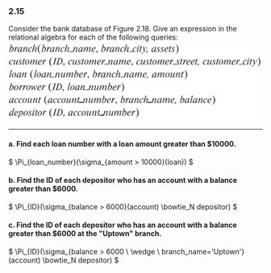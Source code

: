 ### 2.15

Consider the bank database of Figure 2.18. Give an expression in the relational algebra for each of the following queries:
![alt text](image-2.png)

---

#### a. Find each loan number with a loan amount greater than $10000.
$
\Pi_{loan\_number}(\sigma_{amount > 10000}(loan))
$

#### b. Find the ID of each depositor who has an account with a balance greater than $6000.

$
\Pi_{ID}(\sigma_{balance > 6000}(account) \bowtie_N depositor)
$

#### c. Find the ID of each depositor who has an account with a balance greater than $6000 at the "Uptown" branch.
$
\Pi_{ID}(\sigma_{balance > 6000 \ \wedge \ branch\_name='Uptown'}(account) \bowtie_N depositor)
$